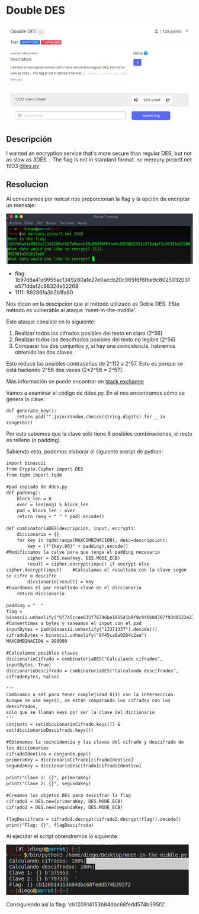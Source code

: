 # Double DES
![Descripcion del CTF](img/description.png)

## Descripción
I wanted an encryption service that's more secure than regular DES, but not as slow as 3DES... The flag is not in standard format. nc mercury.picoctf.net 1903 [ddes.py](https://mercury.picoctf.net/static/69973442012f30ecf714dd1c0c7a7d4e/ddes.py)

## Resolucion
Al conectarnos por netcat nos proporcionan la flag y la opción de encriptar un mensaje:

![Consola](img/console.png)

- flag: 1b97d8a41e9955ac1349280afe27e0aecb20c065f6f6fbe9c8025032031e571ddaf2c98324e52268
- 1111: 89286fa3b2b1fa80

Nos dicen en la descipción que el método utilizado es Doble DES. ESte método es vulnerable al ataque 'meet-in-the-middle'.

Este ataque consiste en lo siguiente:
1. Realizar todos los cifrados posibles del texto en claro (2^56)
2. Realizar todos los descifrados posibles del texto no legible (2^56)
3. Comparar los dos conjuntos y, si hay una coincidencia, habremos obtenido las dos claves.

Esto reduce las posibles contraseñas de 2^112 a 2^57. Esto es porque se está haciendo 2^56 dos veces (2*2^56 = 2^57).

Más información se puede encontrar en [stack exchange](https://security.stackexchange.com/questions/122624/how-does-the-meet-in-the-middle-attack-work-on-double-des/122626#122626)

Vamos a examinar el código de ddes.py. En él nos encontramos cómo se genera la clave:

```
def generate_key():
    return pad("".join(random.choice(string.digits) for _ in range(6)))
```

Por esto sabemos que la clave sólo tiene 6 posibles combinaciones, el resto es relleno (o padding).

Sabiendo esto, podemos elaborar el siguiente srcript de python:

```
import binascii
from Crypto.Cipher import DES
from tqdm import tqdm

#pad copiado de ddes.py
def pad(msg):
    block_len = 8
    over = len(msg) % block_len
    pad = block_len - over
    return (msg + " " * pad).encode()

def combinatoriaDES(descripcion, input, encrypt):
    diccionario = {}
    for key in tqdm(range(MAXCOMBINACION), desc=descripcion):
        key = (f"{key:06}" + padding).encode()                                  #Modificcamos la calve para que tenga el padding necesario
        cipher = DES.new(key, DES.MODE_ECB)
        result = cipher.encrypt(input) if encrypt else cipher.decrypt(input)    #Calculamos el resultado con la clave según se cifre o descifre
        diccionario[result] = key                                               #Guardamos el par resultado-clave en el diccionario
    return diccionario

padding = "  "
flag = binascii.unhexlify("6f745ccee635f76746be185541b9f9c046b8d707f93d0522e2325fb041c59ec7bbbaa818d7c51381")
#Convertimos a bytes y saneamos el input con el pad
inputBytes = pad(binascii.unhexlify("13371337").decode())
cifradoBytes = binascii.unhexlify("8f45ca8a9264c2aa")
MAXCOMBINACION = 999999

#Calculamos posibles claves
diccionarioCifrado = combinatoriaDES("Calculando cifrados", inputBytes, True)
diccionarioDescifrado = combinatoriaDES("Calculando descifrados", cifradoBytes, False)

'''
Cambiamos a set para tener complejidad O(1) con la intersección.
Aunque se use keys(), se están comparando los cifrados con los descifrados,
solo que se llaman keys por ser la clave del diccionario
'''
conjunto = set(diccionarioCifrado.keys()) & set(diccionarioDescifrado.keys())

#Obtenemos la coincidencia y las claves del cifrado y descifrado de los diccionarios
cifradoIdentico = conjunto.pop()
primeraKey = diccionarioCifrado[cifradoIdentico]
segundaKey = diccionarioDescifrado[cifradoIdentico]

print("Clave 1: {}", primeraKey)
print("Clave 2: {}", segundaKey)

#Creamos los objetos DES para descifrar la flag
cifrado1 = DES.new(primeraKey, DES.MODE_ECB)
cifrado2 = DES.new(segundaKey, DES.MODE_ECB)

flagDescifrada = cifrado1.decrypt(cifrado2.decrypt(flag)).decode()
print("Flag: {}", flagDescifrada)
```

Al ejecutar el script obtendremos lo siguiente:

![Output](img/output.png)

Consiguiendo así la flag: 'cb120914153b84dbc68fedd574b395f2'.
